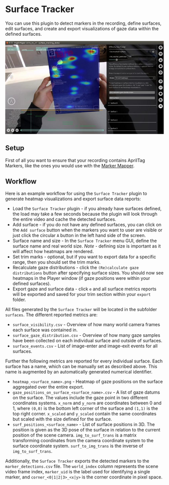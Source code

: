 # Surface Tracker
<!-- TODO: Coordinates differ from marker mapper, top-left/ botom-left origin -->

You can use this plugin to detect markers in the recording, define surfaces, edit surfaces, and create and export visualizations of gaze data within the defined surfaces.

![Offline surface tracker](./offline-srf-tracker.jpg)

## Setup

First of all you want to ensure that your recording contains AprilTag Markers, like the ones you would use with the [Marker Mapper](./../../pupil-cloud/enrichments/marker-mapper/#setup).

## Workflow

Here is an example workflow for using the `Surface Tracker` plugin to generate heatmap visualizations and export surface data reports:

  + Load the `Surface Tracker` plugin - if you already have surfaces defined, the load may take a few seconds because the plugin will look through the entire video and cache the detected surfaces.
  + Add surface - if you do not have any defined surfaces, you can click on the `Add surface` button when the markers you want to user are visible or just click the circular `A` button in the left hand side of the screen.
  + Surface name and size - In the `Surface Tracker` menu GUI, define the surface name and real world size.
  *Note* - defining size is important as it will affect how heatmaps are rendered.
  + Set trim marks - optional, but if you want to export data for a specific range, then you should set the trim marks.
  + Recalculate gaze distributions - click the `(Re)calculate gaze distributions` button after specifying surface sizes.
  You should now see heatmaps in the Player window (if gaze positions were within your defined surfaces).
  + Export gaze and surface data - click `e` and all surface metrics reports will be exported and saved for your trim section within your `export` folder.

All files generated by the `Surface Tracker` will be located in the subfolder `surfaces`.
The different reported metrics are:

  + `surface_visibility.csv` - Overview of how many world camera frames each surface was contained in.
  + `surface_gaze_distribution.csv` - Overview of how many gaze samples have been collected on each individual surface and outside of surfaces.
  + `surface_events.csv` - List of image-enter and image-exit events for all surfaces.

Further the following metrics are reported for every individual surface.
Each surface has a name, which can be manually set as described above.
This name is augmented by an automatically generated numerical identifier.

  + `heatmap_<surface_name>.png` - Heatmap of gaze positions on the surface aggregated over the entire export.
  + `gaze_positions_on_surface_<surface_name>.csv` - A list of gaze datums on the surface.
  The values include the gaze point in two different coordinates systems.
  `x_norm` and `y_norm` are coordinates between 0 and 1, where `(0,0)` is the bottom left corner of the surface and `(1,1)` is the top right corner.
  `x_scaled` and `y_scaled` contain the same coordinates but scaled with the size defined for the surface.
  + `surf_positions_<surface_name>` - List of surface positions in 3D.
  The position is given as the 3D pose of the surface in relation to the current position of the scene camera.
  `img_to_surf_trans` is a matrix transforming coordinates from the camera coordinate system to the surface coordinate system.
  `surf_to_img_trans` is the inverse of `img_to_surf_trans`.

Additionally, the `Surface Tracker` exports the detected markers to the `marker_detections.csv` file. The `world_index` column represents the scene video frame index, `marker_uid` is the label used for identifying a single marker, and `corner_<0|1|2|3>_<x|y>` is the corner coordinate in pixel space.